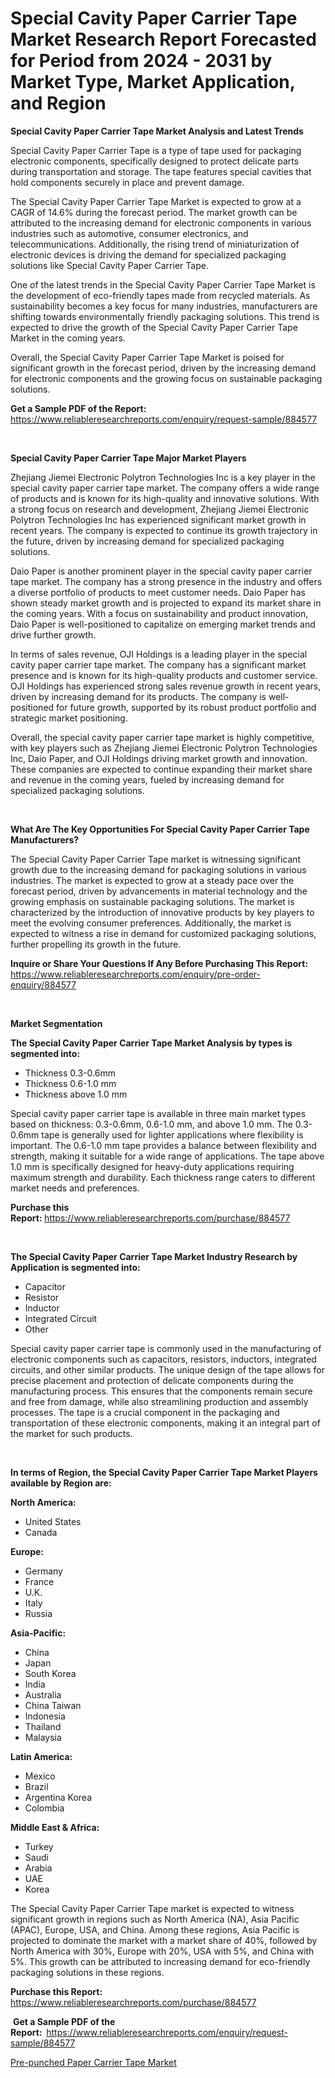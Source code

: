 <p><h1>Special Cavity Paper Carrier Tape Market Research Report Forecasted for Period from 2024 -  2031 by Market Type, Market Application, and Region</h1></p><p><strong>Special Cavity Paper Carrier Tape Market Analysis and Latest Trends</strong></p>
<p><p>Special Cavity Paper Carrier Tape is a type of tape used for packaging electronic components, specifically designed to protect delicate parts during transportation and storage. The tape features special cavities that hold components securely in place and prevent damage. </p><p>The Special Cavity Paper Carrier Tape Market is expected to grow at a CAGR of 14.6% during the forecast period. The market growth can be attributed to the increasing demand for electronic components in various industries such as automotive, consumer electronics, and telecommunications. Additionally, the rising trend of miniaturization of electronic devices is driving the demand for specialized packaging solutions like Special Cavity Paper Carrier Tape.</p><p>One of the latest trends in the Special Cavity Paper Carrier Tape Market is the development of eco-friendly tapes made from recycled materials. As sustainability becomes a key focus for many industries, manufacturers are shifting towards environmentally friendly packaging solutions. This trend is expected to drive the growth of the Special Cavity Paper Carrier Tape Market in the coming years.</p><p>Overall, the Special Cavity Paper Carrier Tape Market is poised for significant growth in the forecast period, driven by the increasing demand for electronic components and the growing focus on sustainable packaging solutions.</p></p>
<p><strong>Get a Sample PDF of the Report:&nbsp;</strong> <a href="https://www.reliableresearchreports.com/enquiry/request-sample/884577">https://www.reliableresearchreports.com/enquiry/request-sample/884577</a></p>
<p>&nbsp;</p>
<p><strong>Special Cavity Paper Carrier Tape Major Market Players</strong></p>
<p><p>Zhejiang Jiemei Electronic Polytron Technologies Inc is a key player in the special cavity paper carrier tape market. The company offers a wide range of products and is known for its high-quality and innovative solutions. With a strong focus on research and development, Zhejiang Jiemei Electronic Polytron Technologies Inc has experienced significant market growth in recent years. The company is expected to continue its growth trajectory in the future, driven by increasing demand for specialized packaging solutions.</p><p>Daio Paper is another prominent player in the special cavity paper carrier tape market. The company has a strong presence in the industry and offers a diverse portfolio of products to meet customer needs. Daio Paper has shown steady market growth and is projected to expand its market share in the coming years. With a focus on sustainability and product innovation, Daio Paper is well-positioned to capitalize on emerging market trends and drive further growth.</p><p>In terms of sales revenue, OJI Holdings is a leading player in the special cavity paper carrier tape market. The company has a significant market presence and is known for its high-quality products and customer service. OJI Holdings has experienced strong sales revenue growth in recent years, driven by increasing demand for its products. The company is well-positioned for future growth, supported by its robust product portfolio and strategic market positioning.</p><p>Overall, the special cavity paper carrier tape market is highly competitive, with key players such as Zhejiang Jiemei Electronic Polytron Technologies Inc, Daio Paper, and OJI Holdings driving market growth and innovation. These companies are expected to continue expanding their market share and revenue in the coming years, fueled by increasing demand for specialized packaging solutions.</p></p>
<p>&nbsp;</p>
<p><strong>What Are The Key Opportunities For Special Cavity Paper Carrier Tape Manufacturers?</strong></p>
<p><p>The Special Cavity Paper Carrier Tape market is witnessing significant growth due to the increasing demand for packaging solutions in various industries. The market is expected to grow at a steady pace over the forecast period, driven by advancements in material technology and the growing emphasis on sustainable packaging solutions. The market is characterized by the introduction of innovative products by key players to meet the evolving consumer preferences. Additionally, the market is expected to witness a rise in demand for customized packaging solutions, further propelling its growth in the future.</p></p>
<p><strong>Inquire or Share Your Questions If Any Before Purchasing This Report:</strong> <a href="https://www.reliableresearchreports.com/enquiry/pre-order-enquiry/884577">https://www.reliableresearchreports.com/enquiry/pre-order-enquiry/884577</a></p>
<p>&nbsp;</p>
<p><strong>Market Segmentation</strong></p>
<p><strong>The Special Cavity Paper Carrier Tape Market Analysis by types is segmented into:</strong></p>
<p><ul><li>Thickness 0.3-0.6mm</li><li>Thickness 0.6-1.0 mm</li><li>Thickness above 1.0 mm</li></ul></p>
<p><p>Special cavity paper carrier tape is available in three main market types based on thickness: 0.3-0.6mm, 0.6-1.0 mm, and above 1.0 mm. The 0.3-0.6mm tape is generally used for lighter applications where flexibility is important. The 0.6-1.0 mm tape provides a balance between flexibility and strength, making it suitable for a wide range of applications. The tape above 1.0 mm is specifically designed for heavy-duty applications requiring maximum strength and durability. Each thickness range caters to different market needs and preferences.</p></p>
<p><strong>Purchase this Report:&nbsp;</strong><a href="https://www.reliableresearchreports.com/purchase/884577">https://www.reliableresearchreports.com/purchase/884577</a></p>
<p>&nbsp;</p>
<p><strong>The Special Cavity Paper Carrier Tape Market Industry Research by Application is segmented into:</strong></p>
<p><ul><li>Capacitor</li><li>Resistor</li><li>Inductor</li><li>Integrated Circuit</li><li>Other</li></ul></p>
<p><p>Special cavity paper carrier tape is commonly used in the manufacturing of electronic components such as capacitors, resistors, inductors, integrated circuits, and other similar products. The unique design of the tape allows for precise placement and protection of delicate components during the manufacturing process. This ensures that the components remain secure and free from damage, while also streamlining production and assembly processes. The tape is a crucial component in the packaging and transportation of these electronic components, making it an integral part of the market for such products.</p></p>
<p>&nbsp;</p>
<p><strong>In terms of Region, the Special Cavity Paper Carrier Tape Market Players available by Region are:</strong></p>
<p>
    <p> <strong> North America: </strong>
        <ul>
            <li>United States</li>
            <li>Canada</li>
        </ul>
        </p> 
    <p> <strong> Europe: </strong>
        <ul>
            <li>Germany</li>
            <li>France</li>
            <li>U.K.</li>
            <li>Italy</li>
            <li>Russia</li>
        </ul>
        </p> 
    <p> <strong> Asia-Pacific: </strong>
        <ul>
            <li>China</li>
            <li>Japan</li>
            <li>South Korea</li>
            <li>India</li>
            <li>Australia</li>
            <li>China Taiwan</li>
            <li>Indonesia</li>
            <li>Thailand</li>
            <li>Malaysia</li>
        </ul>
        </p> 
    <p> <strong> Latin America: </strong>
        <ul>
            <li>Mexico</li>
            <li>Brazil</li>
            <li>Argentina Korea</li>
            <li>Colombia</li>
        </ul>
        </p> 
    <p> <strong> Middle East & Africa: </strong>
        <ul>
            <li>Turkey</li>
            <li>Saudi</li>
            <li>Arabia</li>
            <li>UAE</li>
            <li>Korea</li>
        </ul>
    </p>
    </p>
<p><p>The Special Cavity Paper Carrier Tape market is expected to witness significant growth in regions such as North America (NA), Asia Pacific (APAC), Europe, USA, and China. Among these regions, Asia Pacific is projected to dominate the market with a market share of 40%, followed by North America with 30%, Europe with 20%, USA with 5%, and China with 5%. This growth can be attributed to increasing demand for eco-friendly packaging solutions in these regions.</p></p>
<p><strong>Purchase this Report: </strong><a href="https://www.reliableresearchreports.com/purchase/884577">https://www.reliableresearchreports.com/purchase/884577</a></p>
<p>&nbsp;<strong>Get a Sample PDF of the Report:&nbsp;&nbsp;</strong><a href="https://www.reliableresearchreports.com/enquiry/request-sample/884577">https://www.reliableresearchreports.com/enquiry/request-sample/884577</a></p>
<p><strong></strong></p>
<p><p><a href="https://github.com/Angelnienowdseej3e45z3p8c/Market-Research-Report-List-1/blob/main/pre-punched-paper-carrier-tape-market.md">Pre-punched Paper Carrier Tape Market</a></p></p>